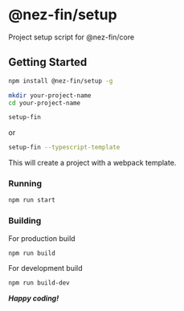 # @nez-fin/setup

Project setup script for @nez-fin/core

## Getting Started

```sh
npm install @nez-fin/setup -g
```

```sh
mkdir your-project-name
cd your-project-name
```

```sh
setup-fin 
```

or

```sh
setup-fin --typescript-template
```

This will create a project with a webpack template.

### Running

```sh
npm run start
```

### Building

For production build

```sh
npm run build
```

For development build

```sh
npm run build-dev
```

***Happy coding!***
